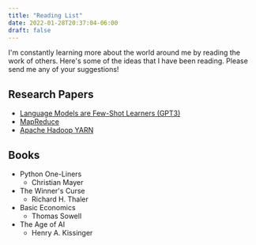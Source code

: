 ```yaml
---
title: "Reading List"
date: 2022-01-28T20:37:04-06:00
draft: false
---
```


I'm constantly learning more about the world around me by reading the work of others.  Here's some of the ideas that I have been reading.  Please send me any of your suggestions!

## Research Papers

- [Language Models are Few-Shot Learners (GPT3)](https://arxiv.org/pdf/2005.14165.pdf)
- [MapReduce](https://static.googleusercontent.com/media/research.google.com/en//archive/mapreduce-osdi04.pdf)
- [Apache Hadoop YARN](https://www.cse.ust.hk/~weiwa/teaching/Fall15-COMP6611B/reading_list/YARN.pdf)

## Books

- Python One-Liners
    - Christian Mayer
- The Winner's Curse
    - Richard H. Thaler
- Basic Economics
    - Thomas Sowell
- The Age of AI
    - Henry A. Kissinger
